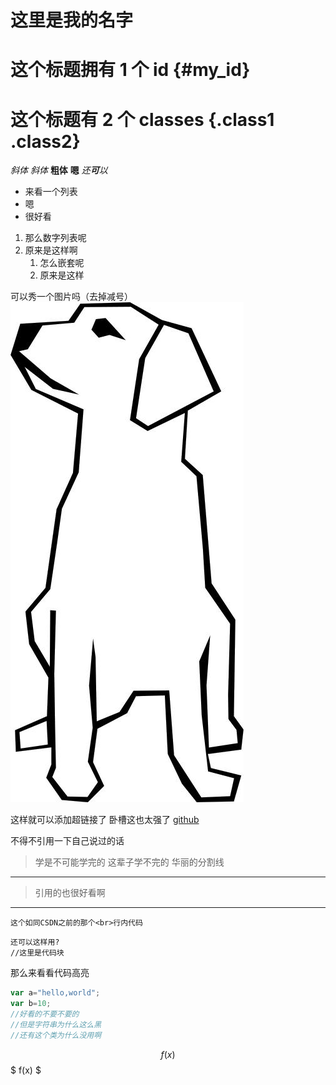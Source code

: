 # 这里是我的名字

# 这个标题拥有 1 个 id {#my_id}
# 这个标题有 2 个 classes {.class1 .class2}
*斜体*
_斜体_
**粗体** __嗯__ 
_还**可**以_

* 来看一个列表
* 嗯
* 很好看

1. 那么数字列表呢
1. 原来是这样啊
    1. 怎么嵌套呢
    2. 原来是这样

可以秀一个图片吗（去掉减号）
![logo](/logo.jpg)

这样就可以添加超链接了 卧槽这也太强了
[github](http://github.com)

不得不引用一下自己说过的话

> 学是不可能学完的 这辈子学不完的
华丽的分割线
---
> 引用的也很好看啊

***

`这个如同CSDN之前的那个<br>行内代码`

``` {.line-numbers}
还可以这样用?
//这里是代码块
```

那么来看看代码高亮 
```javascript {.line-numbers}
var a="hello,world";
var b=10;
//好看的不要不要的
//但是字符串为什么这么黑
//还有这个类为什么没用啊
```

$$ f(x) $$
$ f(x) $
 